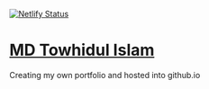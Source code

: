 [![Netlify Status](https://tuhin47.netlify.app/)](https://app.netlify.com/sites/tuhin47/deploys)
# [MD Towhidul Islam](https://tuhin47.github.io/Portfolio/)
Creating my own portfolio and hosted into github.io
